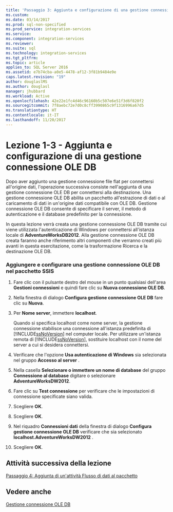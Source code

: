 ```yaml
---
title: 'Passaggio 3: Aggiunta e configurazione di una gestione connessione OLE DB | Microsoft Docs'
ms.custom: 
ms.date: 03/14/2017
ms.prod: sql-non-specified
ms.prod_service: integration-services
ms.service: 
ms.component: integration-services
ms.reviewer: 
ms.suite: sql
ms.technology: integration-services
ms.tgt_pltfrm: 
ms.topic: article
applies_to: SQL Server 2016
ms.assetid: e7b74cba-a0e5-4478-af12-3f81b9484e9e
caps.latest.revision: "19"
author: douglaslMS
ms.author: douglasl
manager: jhubbard
ms.workload: Active
ms.openlocfilehash: 42e22e1fc4d46c96160b5c507e6e51f3d6f820f2
ms.sourcegitcommit: 7f8aebc72e7d0c8cff3990865c9f1316996a67d5
ms.translationtype: HT
ms.contentlocale: it-IT
ms.lasthandoff: 11/20/2017
---
```

# <a name="lesson-1-3---adding-and-configuring-an-ole-db-connection-manager"></a>Lezione 1-3 - Aggiunta e configurazione di una gestione connessione OLE DB
Dopo aver aggiunto una gestione connessione file flat per connettersi all'origine dati, l'operazione successiva consiste nell'aggiunta di una gestione connessione OLE DB per connettersi alla destinazione. Una gestione connessione OLE DB abilita un pacchetto all'estrazione di dati o al caricamento di dati in un'origine dati compatibile con OLE DB. Gestione connessione OLE DB consente di specificare il server, il metodo di autenticazione e il database predefinito per la connessione.  
  
In questa lezione verrà creata una gestione connessione OLE DB tramite cui viene utilizzata l'autenticazione di Windows per connettersi all'istanza locale di **AdventureWorksDB2012**. Alla gestione connessione OLE DB creata faranno anche riferimento altri componenti che verranno creati più avanti in questa esercitazione, come la trasformazione Ricerca e la destinazione OLE DB.  
  
### <a name="add-and-configure-an-ole-db-connection-manager-to-the-ssis-package"></a>Aggiungere e configurare una gestione connessione OLE DB nel pacchetto SSIS  
  
1.  Fare clic con il pulsante destro del mouse in un punto qualsiasi dell'area **Gestioni connessioni** e quindi fare clic su **Nuova connessione OLE DB**.  
  
2.  Nella finestra di dialogo **Configura gestione connessione OLE DB** fare clic su **Nuova**.  
  
3.  Per **Nome server**, immettere **localhost**.  
  
    Quando si specifica localhost come nome server, la gestione connessione stabilisce una connessione all'istanza predefinita di [!INCLUDE[ssNoVersion](../includes/ssnoversion-md.md)] nel computer locale. Per utilizzare un'istanza remota di [!INCLUDE[ssNoVersion](../includes/ssnoversion-md.md)], sostituire localhost con il nome del server a cui si desidera connettersi.  
  
4.  Verificare che l'opzione **Usa autenticazione di Windows** sia selezionata nel gruppo **Accesso al server** .  
  
5.  Nella casella **Selezionare o immettere un nome di database** del gruppo **Connessione al database** digitare o selezionare **AdventureWorksDW2012**.  
  
6.  Fare clic su **Test connessione** per verificare che le impostazioni di connessione specificate siano valida.  
  
7.  Scegliere **OK**.  
  
8.  Scegliere **OK**.  
  
9. Nel riquadro **Connessioni dati** della finestra di dialogo **Configura gestione connessione OLE DB** verificare che sia selezionato **localhost.AdventureWorksDW2012** .  
  
10. Scegliere **OK**.  
  
## <a name="next-task-in-lesson"></a>Attività successiva della lezione  
[Passaggio 4: Aggiunta di un'attività Flusso di dati al pacchetto](../integration-services/lesson-1-4-adding-a-data-flow-task-to-the-package.md)  
  
## <a name="see-also"></a>Vedere anche  
[Gestione connessione OLE DB](../integration-services/connection-manager/ole-db-connection-manager.md)  
  
